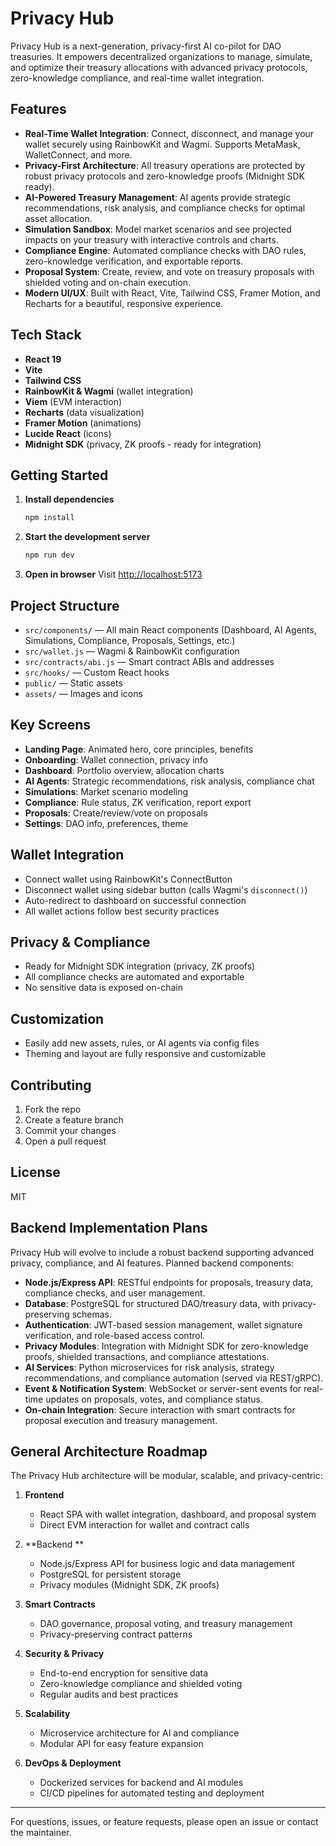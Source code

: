 
# Privacy Hub

Privacy Hub is a next-generation, privacy-first AI co-pilot for DAO treasuries. It empowers decentralized organizations to manage, simulate, and optimize their treasury allocations with advanced privacy protocols, zero-knowledge compliance, and real-time wallet integration.

## Features

- **Real-Time Wallet Integration**: Connect, disconnect, and manage your wallet securely using RainbowKit and Wagmi. Supports MetaMask, WalletConnect, and more.
- **Privacy-First Architecture**: All treasury operations are protected by robust privacy protocols and zero-knowledge proofs (Midnight SDK ready).
- **AI-Powered Treasury Management**: AI agents provide strategic recommendations, risk analysis, and compliance checks for optimal asset allocation.
- **Simulation Sandbox**: Model market scenarios and see projected impacts on your treasury with interactive controls and charts.
- **Compliance Engine**: Automated compliance checks with DAO rules, zero-knowledge verification, and exportable reports.
- **Proposal System**: Create, review, and vote on treasury proposals with shielded voting and on-chain execution.
- **Modern UI/UX**: Built with React, Vite, Tailwind CSS, Framer Motion, and Recharts for a beautiful, responsive experience.

## Tech Stack

- **React 19**
- **Vite**
- **Tailwind CSS**
- **RainbowKit & Wagmi** (wallet integration)
- **Viem** (EVM interaction)
- **Recharts** (data visualization)
- **Framer Motion** (animations)
- **Lucide React** (icons)
- **Midnight SDK** (privacy, ZK proofs - ready for integration)

## Getting Started

1. **Install dependencies**
	```bash
	npm install
	```
2. **Start the development server**
	```bash
	npm run dev
	```
3. **Open in browser**
	Visit [http://localhost:5173](http://localhost:5173)

## Project Structure

- `src/components/` — All main React components (Dashboard, AI Agents, Simulations, Compliance, Proposals, Settings, etc.)
- `src/wallet.js` — Wagmi & RainbowKit configuration
- `src/contracts/abi.js` — Smart contract ABIs and addresses
- `src/hooks/` — Custom React hooks
- `public/` — Static assets
- `assets/` — Images and icons

## Key Screens

- **Landing Page**: Animated hero, core principles, benefits
- **Onboarding**: Wallet connection, privacy info
- **Dashboard**: Portfolio overview, allocation charts
- **AI Agents**: Strategic recommendations, risk analysis, compliance chat
- **Simulations**: Market scenario modeling
- **Compliance**: Rule status, ZK verification, report export
- **Proposals**: Create/review/vote on proposals
- **Settings**: DAO info, preferences, theme

## Wallet Integration

- Connect wallet using RainbowKit's ConnectButton
- Disconnect wallet using sidebar button (calls Wagmi's `disconnect()`)
- Auto-redirect to dashboard on successful connection
- All wallet actions follow best security practices

## Privacy & Compliance

- Ready for Midnight SDK integration (privacy, ZK proofs)
- All compliance checks are automated and exportable
- No sensitive data is exposed on-chain

## Customization

- Easily add new assets, rules, or AI agents via config files
- Theming and layout are fully responsive and customizable

## Contributing

1. Fork the repo
2. Create a feature branch
3. Commit your changes
4. Open a pull request

## License

MIT


## Backend Implementation Plans

Privacy Hub will evolve to include a robust backend supporting advanced privacy, compliance, and AI features. Planned backend components:

- **Node.js/Express API**: RESTful endpoints for proposals, treasury data, compliance checks, and user management.
- **Database**: PostgreSQL for structured DAO/treasury data, with privacy-preserving schemas.
- **Authentication**: JWT-based session management, wallet signature verification, and role-based access control.
- **Privacy Modules**: Integration with Midnight SDK for zero-knowledge proofs, shielded transactions, and compliance attestations.
- **AI Services**: Python microservices for risk analysis, strategy recommendations, and compliance automation (served via REST/gRPC).
- **Event & Notification System**: WebSocket or server-sent events for real-time updates on proposals, votes, and compliance status.
- **On-chain Integration**: Secure interaction with smart contracts for proposal execution and treasury management.

## General Architecture Roadmap

The Privacy Hub architecture will be modular, scalable, and privacy-centric:

1. **Frontend**
	- React SPA with wallet integration, dashboard, and proposal system
	- Direct EVM interaction for wallet and contract calls

2. **Backend **
	- Node.js/Express API for business logic and data management
	- PostgreSQL for persistent storage
	- Privacy modules (Midnight SDK, ZK proofs)

3. **Smart Contracts**
	- DAO governance, proposal voting, and treasury management
	- Privacy-preserving contract patterns

4. **Security & Privacy**
	- End-to-end encryption for sensitive data
	- Zero-knowledge compliance and shielded voting
	- Regular audits and best practices

5. **Scalability**
	- Microservice architecture for AI and compliance
	- Modular API for easy feature expansion

6. **DevOps & Deployment**
	- Dockerized services for backend and AI modules
	- CI/CD pipelines for automated testing and deployment

---

For questions, issues, or feature requests, please open an issue or contact the maintainer.
